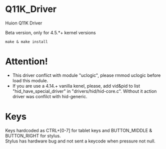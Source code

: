 # Q11K_Driver
Huion Q11K Driver

Beta version, only for 4.5.*+ kernel versions

```make & make install```

# Attention!
- This driver conflict with module "uclogic", please rmmod uclogic before load this module.
- If you are use a 4.14.+ vanilla kenel, please, add vid&pid to list "hid_have_special_driver" in "drivers/hid/hid-core.c". Without it action driver was confilct with hid-generic.

# Keys 
Keys hardcoded as CTRL+[0-7] for tablet keys and BUTTON_MIDDLE & BUTTON_RIGHT for stylus. <br>
Stylus has hardware bug and not sent a keycode when pressure not null. 
